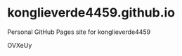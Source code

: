 # konglieverde4459.github.io
Personal GitHub Pages site for konglieverde4459





















































OVXeUy
